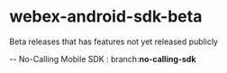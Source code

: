 # webex-android-sdk-beta
Beta releases that has features not yet released publicly

-- No-Calling Mobile SDK : branch:**no-calling-sdk**
